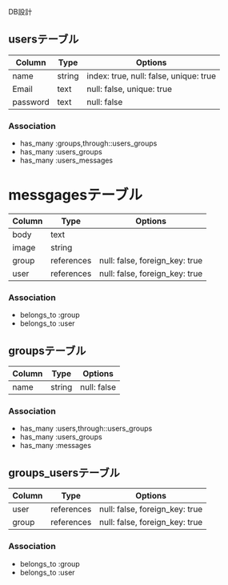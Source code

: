 DB設計

## usersテーブル

|Column|Type|Options|
|------|----|-------|
|name|string|index: true, null: false, unique: true|
|Email|text|null: false, unique: true|
|password|text|null: false|

### Association
- has_many :groups,through::users_groups
- has_many :users_groups
- has_many :users_messages
  
# messgagesテーブル

|Column|Type|Options|
|------|----|-------|
|body|text| |
|image|string| |
|group|references|null: false, foreign_key: true|
|user|references|null: false, foreign_key: true|

### Association
- belongs_to :group
- belongs_to :user

## groupsテーブル

|Column|Type|Options|
|------|----|-------|
|name|string|null: false|

### Association
- has_many :users,through::users_groups
- has_many :users_groups
- has_many :messages

## groups_usersテーブル

|Column|Type|Options|
|------|----|-------|
|user|references|null: false, foreign_key: true|
|group|references|null: false, foreign_key: true|

### Association
- belongs_to :group
- belongs_to :user